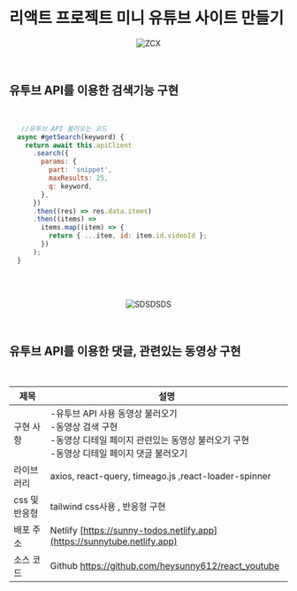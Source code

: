 # 리액트 프로젝트 미니 유튜브 사이트 만들기 

<p align="center">
    <img src="https://github.com/heysunny612/react_youtube/assets/127499117/137a8387-3e91-4f62-ae4b-63a530a10194" alt="ZCX">
</p>

<br/>

## 유투브 API를 이용한 검색기능 구현

 <br/>

```js
   //유투브 API 불러오는 코드
  async #getSearch(keyword) {
    return await this.apiClient
      .search({
        params: {
          part: 'snippet',
          maxResults: 25,
          q: keyword,
        },
      })
      .then((res) => res.data.items)
      .then((items) =>
        items.map((item) => {
          return { ...item, id: item.id.videoId };
        })
      );
  }

```
<br/>
<br/>

<p align="center">
    <img src="https://github.com/heysunny612/react_youtube/assets/127499117/afd688be-f7fb-42db-a8b7-6c7ddceea1cd" alt="SDSDSDS">
</p>


<br/>

## 유투브 API를 이용한 댓글, 관련있는 동영상 구현



<br/>

| 제목 | 설명 |
| --- | --- |
| 구현 사항 | -유투브 API 사용 동영상 불러오기 <br/> -동영상 검색 구현 <br/> -동영상 디테일 페이지 관련있는 동영상 불러오기 구현<br/> -동영상 디테일 페이지 댓글 불러오기 |
| 라이브러리 | axios, react-query, timeago.js ,react-loader-spinner |
| css 및 반응형  | tailwind css사용 , 반응형 구현 |
| 배포 주소  | Netlify [https://sunny-todos.netlify.app](https://sunnytube.netlify.app) |
| 소스 코드  | Github   https://github.com/heysunny612/react_youtube |


